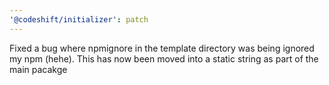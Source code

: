 ```yaml
---
'@codeshift/initializer': patch
---
```


Fixed a bug where npmignore in the template directory was being ignored my npm (hehe). This has now been moved into a static string as part of the main pacakge
